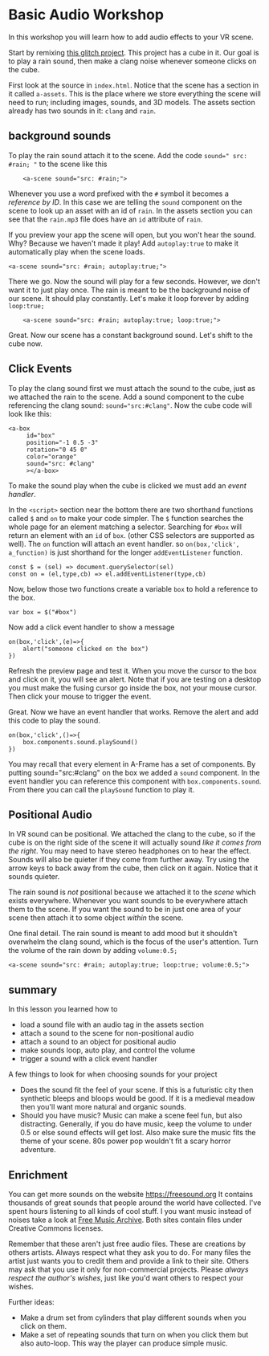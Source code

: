 
# Basic Audio Workshop

In this workshop you will learn how to add audio effects to your VR scene.

Start by remixing [this glitch project](https://webxr-workshop-audio.glitch.me). This project has a cube in it. Our goal is to play a rain sound, then make a clang noise whenever someone clicks on the cube.

First look at the source in `index.html`.  Notice that the scene has a section in it called `a-assets`.  This is the place where we store everything the scene will need to run; including images, sounds, and 3D models. The assets section already has two sounds in it: `clang` and `rain`.

## background sounds

To play the rain sound attach it to the scene. Add the code `sound=" src: #rain; "` to the scene like this

```
    <a-scene sound="src: #rain;">
```

Whenever you use a word prefixed with the `#` symbol it becomes a *reference by ID*.  In this case we are telling the `sound` component on the scene to look up an asset with an id of `rain`.  In the assets section you can see that the `rain.mp3` file does have an `id` attribute of `rain`.

If you preview your app the scene will open, but you won't hear the sound. Why? Because we haven't made it play!  Add `autoplay:true` to make it automatically play when the scene loads.

```
<a-scene sound="src: #rain; autoplay:true;">
```

There we go. Now the sound will play for a few seconds. However, we don't want it to just play once. The rain is meant to be the background noise of our scene. It should play constantly. Let's make it loop forever by adding `loop:true;`

```
    <a-scene sound="src: #rain; autoplay:true; loop:true;">
```

Great. Now our scene has a constant background sound. Let's shift to the cube now.

## Click Events

To play the clang sound first we must attach the sound to the cube, just as we attached the rain to the scene. Add a sound component to the cube referencing the clang sound: `sound="src:#clang"`. Now the cube code will look like this:

```
<a-box
     id="box"
     position="-1 0.5 -3"
     rotation="0 45 0"
     color="orange"
     sound="src: #clang"
     ></a-box>
```

To make the sound play when the cube is clicked we must add an _event handler_.  

In the `<script>`  section near the bottom there are two shorthand functions called `$` and `on` to make your code simpler.  The `$` function searches the whole page for an element matching a selector.  Searching for `#box` will return an element with an `id` of `box`. (other CSS selectors are supported as well).  The `on` function will attach an event handler. so `on(box,'click', a_function)`  is just shorthand for the longer `addEventListener` function.

```
const $ = (sel) => document.querySelector(sel)
const on = (el,type,cb) => el.addEventListener(type,cb)
```

Now, below those two functions create a variable `box` to hold a reference to the box.

```
var box = $("#box")
```

Now add a click event handler to show a message

```
on(box,'click',(e)=>{
    alert("someone clicked on the box")
})
```

Refresh the preview page and test it. When you move the cursor to the box and click on it, you will see an alert. Note that if you are testing on a desktop you must make the fusing cursor go inside the box, not your mouse cursor. Then click your mouse to trigger the event.

Great. Now we have an event handler that works. Remove the alert and add this code to play the sound.

```
on(box,'click',()=>{
    box.components.sound.playSound()
})
```

You may recall that every element in A-Frame has a set of components. By putting sound="src:#clang" on the box we added a `sound` component. In the event handler you can reference this component with `box.components.sound`.  From there you can call the `playSound` function to play it.

## Positional Audio

In VR sound can be positional.  We attached the clang to the cube, so if the cube is on the right side of the scene it will actually sound _like it comes from the right_. You may need to have stereo headphones on to hear the effect.  Sounds will also be quieter if they come from further away. Try using the arrow keys to back away from the cube, then click on it again. Notice that it sounds quieter.

The rain sound is *not* positional because we attached it to the *scene* which exists everywhere.  Whenever you want sounds to be everywhere attach them to the scene. If you want the sound to be in just one area of your scene then attach it to some object *within* the scene.

One final detail. The rain sound is meant to add mood but it shouldn't overwhelm the clang sound, which is the focus of the user's attention. Turn the volume of the rain down by adding `volume:0.5;`

```
<a-scene sound="src: #rain; autoplay:true; loop:true; volume:0.5;">
```


## summary

In this lesson you learned how to
* load a sound file with an audio tag in the assets section
* attach a sound to the scene for non-positional audio
* attach a sound to an object for positional audio
* make sounds loop, auto play, and control the volume
* trigger a sound with a click event handler

A few things to look for when choosing sounds for your project

* Does the sound fit the feel of your scene. If this is a futuristic city then synthetic bleeps and bloops would be good.  If it is a medieval meadow then you'll want more natural and organic sounds.
* Should you have music?  Music can make a scene feel fun, but also distracting.  Generally, if you do have music, keep the volume to under 0.5 or else sound effects will get lost. Also make sure the music fits the theme of your scene. 80s power pop wouldn't fit a scary horror adventure.


## Enrichment
You can get more sounds on the website https://freesound.org It contains thousands of great sounds that people around the world have collected. I've spent hours listening to all kinds of cool stuff.  I you want music instead of noises take a look at [Free Music Archive](http://freemusicarchive.org).  Both sites contain files under Creative Commons licenses.

Remember that these aren't just free audio files. These are creations by others artists. Always respect what they ask you to do. For many files the artist just wants you to credit them and provide a link to their site. Others may ask that you use it only for non-commercial projects. Please *always respect the author's wishes*, just like you'd want others to respect your wishes.

Further ideas:
* Make a drum set from cylinders that play different sounds when you click on them.
* Make a set of repeating sounds that turn on when you click them but also auto-loop. This way the player can produce simple music.
